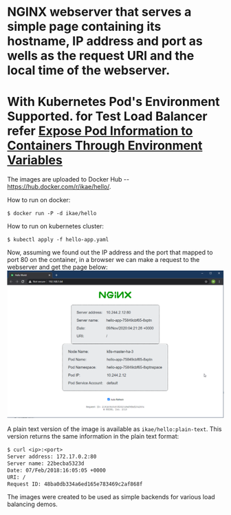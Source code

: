 
# NGINX webserver that serves a simple page containing its hostname, IP address and port as wells as the request URI and the local time of the webserver.
# With Kubernetes Pod's Environment Supported. for Test Load Balancer refer [Expose Pod Information to Containers Through Environment Variables](https://kubernetes.io/docs/tasks/inject-data-application/environment-variable-expose-pod-information/)

The images are uploaded to Docker Hub -- https://hub.docker.com/r/ikae/hello/.

How to run on docker:
```
$ docker run -P -d ikae/hello
```

How to run on kubernetes cluster:
```
$ kubectl apply -f hello-app.yaml
```

Now, assuming we found out the IP address and the port that mapped to port 80 on the container, in a browser we can make a request to the webserver and get the page below: ![hello](hello.png)

A plain text version of the image is available as `ikae/hello:plain-text`. This version returns the same information in the plain text format:
```
$ curl <ip>:<port>
Server address: 172.17.0.2:80
Server name: 22becba5323d
Date: 07/Feb/2018:16:05:05 +0000
URI: /
Request ID: 48ba0db334a6ed165e783469c2af868f
```

The images were created to be used as simple backends for various load balancing demos.
